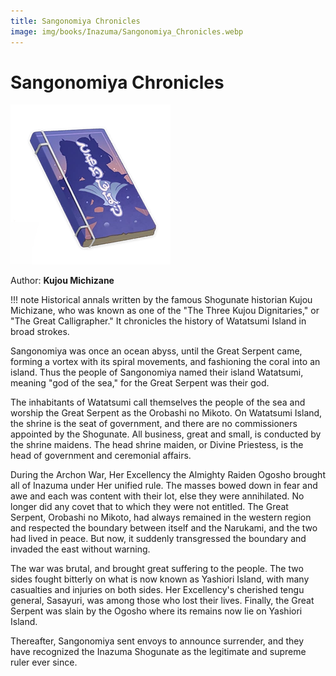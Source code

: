 ```yaml
---
title: Sangonomiya Chronicles
image: img/books/Inazuma/Sangonomiya_Chronicles.webp
---
```


# Sangonomiya Chronicles

![Book Image](../../img/books/Inazuma/Sangonomiya_Chronicles.webp)

Author: **Kujou Michizane**

!!! note
    Historical annals written by the famous Shogunate historian Kujou Michizane, who was known as one of the "The Three Kujou Dignitaries," or "The Great Calligrapher." It chronicles the history of Watatsumi Island in broad strokes.

Sangonomiya was once an ocean abyss, until the Great Serpent came, forming a vortex with its spiral movements, and fashioning the coral into an island. Thus the people of Sangonomiya named their island Watatsumi, meaning "god of the sea," for the Great Serpent was their god.

The inhabitants of Watatsumi call themselves the people of the sea and worship the Great Serpent as the Orobashi no Mikoto. On Watatsumi Island, the shrine is the seat of government, and there are no commissioners appointed by the Shogunate. All business, great and small, is conducted by the shrine maidens. The head shrine maiden, or Divine Priestess, is the head of government and ceremonial affairs.

During the Archon War, Her Excellency the Almighty Raiden Ogosho brought all of Inazuma under Her unified rule. The masses bowed down in fear and awe and each was content with their lot, else they were annihilated. No longer did any covet that to which they were not entitled. The Great Serpent, Orobashi no Mikoto, had always remained in the western region and respected the boundary between itself and the Narukami, and the two had lived in peace. But now, it suddenly transgressed the boundary and invaded the east without warning.

The war was brutal, and brought great suffering to the people. The two sides fought bitterly on what is now known as Yashiori Island, with many casualties and injuries on both sides. Her Excellency's cherished tengu general, Sasayuri, was among those who lost their lives. Finally, the Great Serpent was slain by the Ogosho where its remains now lie on Yashiori Island.

Thereafter, Sangonomiya sent envoys to announce surrender, and they have recognized the Inazuma Shogunate as the legitimate and supreme ruler ever since.